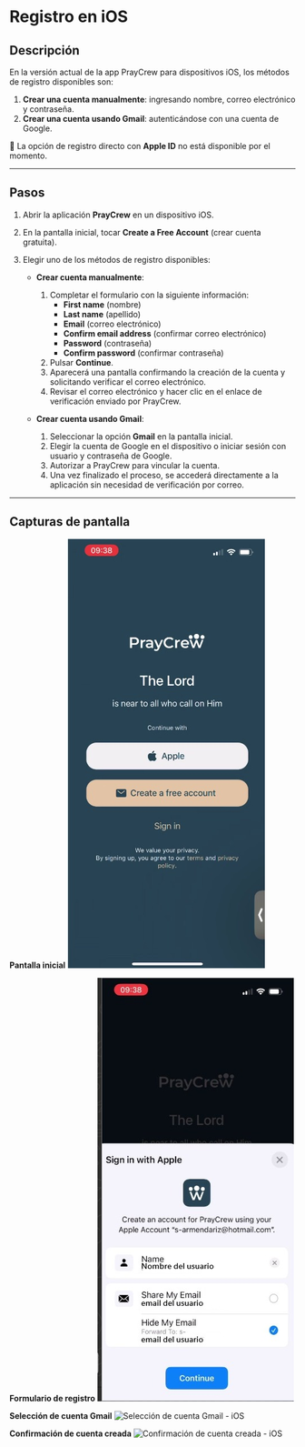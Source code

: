 # Registro en iOS

## Descripción
En la versión actual de la app PrayCrew para dispositivos iOS, los métodos de registro disponibles son:

1. **Crear una cuenta manualmente**: ingresando nombre, correo electrónico y contraseña.
2. **Crear una cuenta usando Gmail**: autenticándose con una cuenta de Google.

📌 La opción de registro directo con **Apple ID** no está disponible por el momento.

---

## Pasos
1. Abrir la aplicación **PrayCrew** en un dispositivo iOS.
2. En la pantalla inicial, tocar **Create a Free Account** (crear cuenta gratuita).
3. Elegir uno de los métodos de registro disponibles:

   - **Crear cuenta manualmente**:
     1. Completar el formulario con la siguiente información:
        - **First name** (nombre)
        - **Last name** (apellido)
        - **Email** (correo electrónico)
        - **Confirm email address** (confirmar correo electrónico)
        - **Password** (contraseña)
        - **Confirm password** (confirmar contraseña)
     2. Pulsar **Continue**.
     3. Aparecerá una pantalla confirmando la creación de la cuenta y solicitando verificar el correo electrónico.
     4. Revisar el correo electrónico y hacer clic en el enlace de verificación enviado por PrayCrew.

   - **Crear cuenta usando Gmail**:
     1. Seleccionar la opción **Gmail** en la pantalla inicial.
     2. Elegir la cuenta de Google en el dispositivo o iniciar sesión con usuario y contraseña de Google.
     3. Autorizar a PrayCrew para vincular la cuenta.
     4. Una vez finalizado el proceso, se accederá directamente a la aplicación sin necesidad de verificación por correo.

---

## Capturas de pantalla
**Pantalla inicial**
![Pantalla inicial - iOS](img/registro-ios-paso1.jpg)

**Formulario de registro**
![Formulario de registro - iOS](img/registro-ios-paso2.jpg)

**Selección de cuenta Gmail**
![Selección de cuenta Gmail - iOS](img/registro-ios-paso3.jpg)

**Confirmación de cuenta creada**
![Confirmación de cuenta creada - iOS](img/registro-ios-paso4.jpg)
